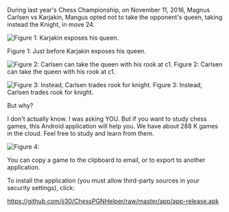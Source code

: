 During last year's Chess Championship, on November 11, 2016, Magnus Carlsen vs Karjakin, Mangus opted not to take the opponent's queen, taking instead the Knight, in move 24.

![Figure 1: Karjakin exposes his queen.](https://github.com/jj30/ChessPGNHelper/blob/master/images/csen_takes_k_not_q_0.png?raw=true)

Figure 1: Just before Karjakin exposes his queen.

![Figure 2: Carlsen can take the queen with his rook at c1.](https://github.com/jj30/ChessPGNHelper/blob/master/images/csen_takes_k_not_q_1.png?raw=true)
Figure 2: Carlsen can take the queen with his rook at c1.

![Figure 3: Instead, Carlsen trades rook for knight.](https://github.com/jj30/ChessPGNHelper/blob/master/images/csen_takes_k_not_q_2.png?raw=true)
Figure 3: Instead, Carlsen trades rook for knight.

But why?

I don't actually know. I was asking YOU. But if you want to study chess games, this Android application will help you. We have about 288 K games in the cloud. Feel free to study and learn from them.

![Figure 4:](https://github.com/jj30/ChessPGNHelper/blob/master/images/clipboard.png?raw=true)

You can copy a game to the clipboard to email, or to export to another application.

To install the application (you must allow third-party sources in your security settings), click:

https://github.com/jj30/ChessPGNHelper/raw/master/app/app-release.apk
